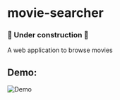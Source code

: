 # movie-searcher


### 🚧 Under construction 🚧

A web application to browse movies


## Demo:

![Demo](https://github.com/JeffC25/movie-browser/blob/661282aa04af845ebdc894e283ca037d55a60081/movie-browser-demo.gif)
